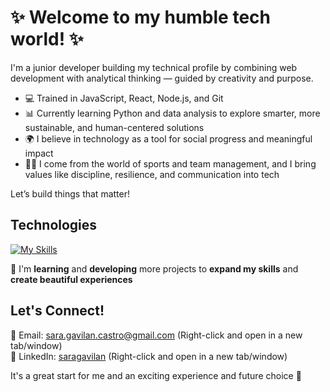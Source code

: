 # ✨ Welcome to my humble tech world! ✨

I'm a junior developer building my technical profile by combining web development with analytical thinking — guided by creativity and purpose.

- 💻 Trained in JavaScript, React, Node.js, and Git  
- 📊 Currently learning Python and data analysis to explore smarter, more sustainable, and human-centered solutions  
- 🌍 I believe in technology as a tool for social progress and meaningful impact  
- 🏃‍♀️ I come from the world of sports and team management, and I bring values like discipline, resilience, and communication into tech  

Let’s build things that matter!

## Technologies
[![My Skills](https://skillicons.dev/icons?i=html,css,tailwind,sass,js,react,nodejs,express,mysql,postman,mongodb,git,github,vscode&theme=light)](https://skillicons.dev)

🌱 I'm **learning** and **developing** more projects to **expand my skills** and **create beautiful experiences**

## Let's Connect! 
📧 Email: [sara.gavilan.castro@gmail.com](mailto:sara.gavilan.castro@gmail.com) (Right-click and open in a new tab/window)  
🔗 LinkedIn: [saragavilan](https://www.linkedin.com/in/saragavilan/) (Right-click and open in a new tab/window)

It's a great start for me and an exciting experience and future choice 🚀
